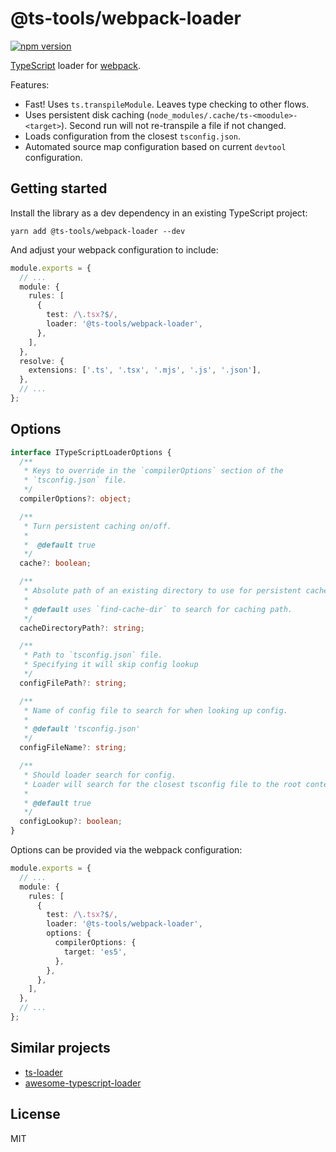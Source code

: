 # @ts-tools/webpack-loader

[![npm version](https://img.shields.io/npm/v/@ts-tools/webpack-loader.svg)](https://www.npmjs.com/package/@ts-tools/webpack-loader)

[TypeScript](https://www.typescriptlang.org/) loader for [webpack](https://webpack.js.org/).

Features:

- Fast! Uses `ts.transpileModule`. Leaves type checking to other flows.
- Uses persistent disk caching (`node_modules/.cache/ts-<moodule>-<target>`). Second run will not re-transpile a file if not changed.
- Loads configuration from the closest `tsconfig.json`.
- Automated source map configuration based on current `devtool` configuration.

## Getting started

Install the library as a dev dependency in an existing TypeScript project:

```
yarn add @ts-tools/webpack-loader --dev
```

And adjust your webpack configuration to include:

```ts
module.exports = {
  // ...
  module: {
    rules: [
      {
        test: /\.tsx?$/,
        loader: '@ts-tools/webpack-loader',
      },
    ],
  },
  resolve: {
    extensions: ['.ts', '.tsx', '.mjs', '.js', '.json'],
  },
  // ...
};
```

## Options

```ts
interface ITypeScriptLoaderOptions {
  /**
   * Keys to override in the `compilerOptions` section of the
   * `tsconfig.json` file.
   */
  compilerOptions?: object;

  /**
   * Turn persistent caching on/off.
   *
   *  @default true
   */
  cache?: boolean;

  /**
   * Absolute path of an existing directory to use for persistent cache.
   *
   * @default uses `find-cache-dir` to search for caching path.
   */
  cacheDirectoryPath?: string;

  /**
   * Path to `tsconfig.json` file.
   * Specifying it will skip config lookup
   */
  configFilePath?: string;

  /**
   * Name of config file to search for when looking up config.
   *
   * @default 'tsconfig.json'
   */
  configFileName?: string;

  /**
   * Should loader search for config.
   * Loader will search for the closest tsconfig file to the root context, and load it.
   *
   * @default true
   */
  configLookup?: boolean;
}
```

Options can be provided via the webpack configuration:

```ts
module.exports = {
  // ...
  module: {
    rules: [
      {
        test: /\.tsx?$/,
        loader: '@ts-tools/webpack-loader',
        options: {
          compilerOptions: {
            target: 'es5',
          },
        },
      },
    ],
  },
  // ...
};
```

## Similar projects

- [ts-loader](https://github.com/TypeStrong/ts-loader)
- [awesome-typescript-loader](https://github.com/s-panferov/awesome-typescript-loader)

## License

MIT
